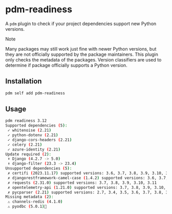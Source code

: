 # pdm-readiness

A `pdm` plugin to check if your project dependencies support new Python versions.

> [!NOTE]  
> Many packages may still work just fine with newer Python versions, but they are not officially supported by the
> package maintainers. This plugin only checks the metadata of the packages. Version classifiers are used to determine
> if package officially supports a Python version.

## Installation

```bash
pdm self add pdm-readiness
```

## Usage

```bash
pdm readiness 3.12
Supported dependencies (5):
 ✓ whitenoise (2.21)
 ✓ python-dotenv (2.21)
 ✓ django-cors-headers (2.21)
 ✓ celery (2.21)
 ✓ azure-identity (2.21)
Update required (2):
 ⬆ Django (4.2.7 -> 5.0)
 ⬆ django-filter (23.3 -> 23.4)
Unsupported dependencies (5):
 ✗ certifi (2023.11.17) supported versions: 3.6, 3.7, 3.8, 3.9, 3.10, 3.11
 ✗ djangorestframework-camel-case (1.4.2) supported versions: 3.6, 3.7, 3.8, 3.9, 3.10
 ✗ requests (2.31.0) supported versions: 3.7, 3.8, 3.9, 3.10, 3.11
 ✗ opentelemetry-api (1.21.0) supported versions: 3.7, 3.8, 3.9, 3.10, 3.11
 ✗ pycparser (2.21) supported versions: 2.7, 3.4, 3.5, 3.6, 3.7, 3.8, 3.9, 3.10
Missing metadata (2):
 ⚠ channels-redis (4.1.0)
 ⚠ pyodbc (5.0.1)
```